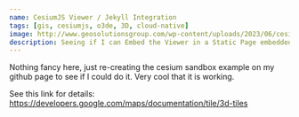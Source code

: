 ```yaml
---
name: CesiumJS Viewer / Jekyll Integration
tags: [gis, cesiumjs, o3de, 3D, cloud-native]
image: http://www.geosolutionsgroup.com/wp-content/uploads/2023/06/cesium-certified-dev-logo-sm.png?x31768
description: Seeing if I can Embed the Viewer in a Static Page embedded on GitHub
---
```


Nothing fancy here, just re-creating the cesium sandbox example on my github page to see if I could do it. Very cool that it is working.

See this link for details: https://developers.google.com/maps/documentation/tile/3d-tiles


<!-- Include the CesiumJS JavaScript and CSS files 
      @ https://developers.google.com/maps/documentation/tile/3d-tiles
-->
<script src="https://ajax.googleapis.com/ajax/libs/cesiumjs/1.105/Build/Cesium/Cesium.js"></script>
<link href="https://ajax.googleapis.com/ajax/libs/cesiumjs/1.105/Build/Cesium/Widgets/widgets.css" rel="stylesheet">

<div id="cesiumContainer"></div>
<script>

    // Set the Cesium Ion token to `null` to avoid warnings
    Cesium.Ion.defaultAccessToken = null;


    window.onunhandledrejection = event => {
      console.warn(`UNHANDLED PROMISE REJECTION: ${event.reason}`);
    };

    window.onerror = function(message, source, lineNumber, colno, error) {
      console.warn(`UNHANDLED ERROR: ${error.stack}`);
    };

    const viewer = new Cesium.Viewer('cesiumContainer', {
      imageryProvider: false,
      baseLayerPicker: false,
      requestRenderMode: true,
    });

    const tileset = viewer.scene.primitives.add(new Cesium.Cesium3DTileset({
      url: "https://tile.googleapis.com/v1/3dtiles/root.json?key=AIzaSyA26OxLFQuImt9-8Vpm7gK400FmhqiNubA",
      showCreditsOnScreen: true,
    }));

    viewer.scene.globe.show = false;


    // Point the camera at the Googleplex
    viewer.scene.camera.setView({
      destination: new Cesium.Cartesian3(
        
        // google's building from example
        //  -2693797.551060477,
        //  -4297135.517094725,
        //  3854700.7470414364
    
        //-1638505.031170999,
        //-3670575.300085036, 
        // 5005447.782384179

         //-1641906.9002619397, 
         //-3665664.7493907656, 
         // 5004000.782384179

         //-1536205.7653611891, 
         //-3766031.6151890275, 
         // 4899541.872834316

          -1637479.598337538, 
          -3666917.9879576718,
           4939000.0

        ),
        orientation: new Cesium.HeadingPitchRoll(
          -2.455010,
          -0.2863894863138836,
          1.3561760425773173e-7
        ),
    }); 

    viewer.canvas.addEventListener('click',
      function(e){
        var mousePosition = new Cesium.Cartesian2(e.clientX, e.clientY);
        var ellipsoid = viewer.scene.globe.ellipsoid;
        var cartesian = viewer.camera.pickEllipsoid(mousePosition, ellipsoid);

        if (cartesian) {
          var cartographic = ellipsoid.cartesianToCartographic(cartesian);
          
          var longitudeString = Cesium.Math.toDegrees(cartographic.longitude).toFixed(2);
          var latitudeString = Cesium.Math.toDegrees(cartographic.latitude).toFixed(2);
          var heightString = Cesium.Math.toDegrees(cartographic.height).toFixed(2);

          console.log('longitude: ' + longitudeString + ', latitude: ' + latitudeString + ', height:' + heightString);

          console.log('cartesian', cartesian);
        } else {
          console.log('Globe was not picked');
        }

      }, false);


</script>


